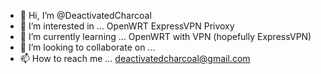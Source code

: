 - 👋 Hi, I’m @DeactivatedCharcoal
- 👀 I’m interested in ... OpenWRT ExpressVPN Privoxy
- 🌱 I’m currently learning ... OpenWRT with VPN (hopefully ExpressVPN)
- 💞️ I’m looking to collaborate on ...
- 📫 How to reach me ... deactivatedcharcoal@gmail.com

<!---
DeactivatedCharcoal/DeactivatedCharcoal is a ✨ special ✨ repository because its `README.md` (this file) appears on your GitHub profile.
You can click the Preview link to take a look at your changes.
--->
